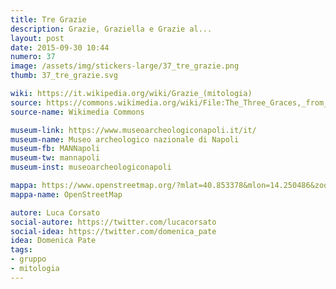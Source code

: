 ```yaml
---
title: Tre Grazie
description: Grazie, Graziella e Grazie al...
layout: post
date: 2015-09-30 10:44
numero: 37
image: /assets/img/stickers-large/37_tre_grazie.png
thumb: 37_tre_grazie.svg

wiki: https://it.wikipedia.org/wiki/Grazie_(mitologia)
source: https://commons.wikimedia.org/wiki/File:The_Three_Graces,_from_Pompeii.jpg
source-name: Wikimedia Commons

museum-link: https://www.museoarcheologiconapoli.it/it/
museum-name: Museo archeologico nazionale di Napoli
museum-fb: MANNapoli
museum-tw: mannapoli
museum-inst: museoarcheologiconapoli

mappa: https://www.openstreetmap.org/?mlat=40.853378&mlon=14.250486&zoom=15#map=15/40.8534/14.2505
mappa-name: OpenStreetMap

autore: Luca Corsato
social-autore: https://twitter.com/lucacorsato
social-idea: https://twitter.com/domenica_pate
idea: Domenica Pate
tags:
- gruppo
- mitologia
---
```

